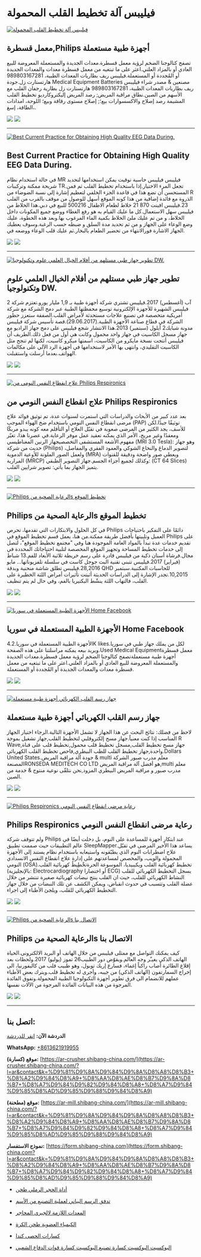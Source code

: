 # فيليبس آلة تخطيط القلب المحمولة

<a href="https://swt.shibang-china.com/?l=ar&img&k=%D9%81%D9%8A%D9%84%D9%8A%D8%A8%D8%B3+%D8%A2%D9%84%D8%A9+%D8%AA%D8%AE%D8%B7%D9%8A%D8%B7+%D8%A7%D9%84%D9%82%D9%84%D8%A8+%D8%A7%D9%84%D9%85%D8%AD%D9%85%D9%88%D9%84%D8%A9" target="_blank">![فيليبس آلة تخطيط القلب المحمولة](http://static.shibang-china.com/all-800x300/286.jpg)</a>

## معمل قسطرة,Philips أجهزة طبية مستعملة
تصفح كتالوجنا الضخم لرؤية معمل قسطرة.معدات الجديدة والمستعملة المعروضة للبيع العادي أو بالمزاد العلني.اعثر على ما تبتغيه من معمل قسطرة معدات والمعدات الجديدة أو المُجددة أو المستعملة.فيليبس ريف بطاريات المعدات الطبية، 989803167281 هارتستارت زل.جودة Medical Equipment Batteries مصنعين &amp; مصدر شراء فيليبس ريف بطاريات المعدات الطبية، 989803167281 هارتستارت زل بطارية رجفان القلب مع الأسهم من الصين.نطاق مراقبة المريض; رصد المريض إليكتروكارديو تخطيط القلب المشيمة رصد إصلاح والاكسسوارات بيع؛; إصلاح مستوى رقاقة وبيع؛ اللوحة، امدادات الطاقة، إسغ،.


<a href="https://whatsapp.shibangsoft.com/WhatsApp.php" target="_blank" title="WhatsApp">![](http://static.shibang-china.com/icon/whatsapp.png)</a> <a href="https://swt.shibang-china.com/?l=ar&icon&k=%D9%81%D9%8A%D9%84%D9%8A%D8%A8%D8%B3+%D8%A2%D9%84%D8%A9+%D8%AA%D8%AE%D8%B7%D9%8A%D8%B7+%D8%A7%D9%84%D9%82%D9%84%D8%A8+%D8%A7%D9%84%D9%85%D8%AD%D9%85%D9%88%D9%84%D8%A9" target="_blank">![](http://static.shibang-china.com/icon/chat-ar.png)</a>

---

<a href="https://swt.shibang-china.com/?l=ar&img&k=%D9%81%D9%8A%D9%84%D9%8A%D8%A8%D8%B3+%D8%A2%D9%84%D8%A9+%D8%AA%D8%AE%D8%B7%D9%8A%D8%B7+%D8%A7%D9%84%D9%82%D9%84%D8%A8+%D8%A7%D9%84%D9%85%D8%AD%D9%85%D9%88%D9%84%D8%A9" target="_blank">![Best Current Practice for Obtaining High Quality EEG Data During.](http://static.shibang-china.com/all-800x300/1213.jpg)</a>

## Best Current Practice for Obtaining High Quality EEG Data During.
في حالة استخدام نظام MR فيليبس فيليبس حاسبة توقيت يمكن استخدامها لتحديد شريحة ممكنة وتركيبات TR.تجعل المرء الاختيار.إذا باستخدام تخطيط القلب ثم فمن المستحسن أن تضع هذا في قاعدة الجزء الخلفي لتعظيم إشارة إلى نسبة الضوضاء من R الذروة مع فائدة إضافية من هذا كونه الموقع أسهل للوصول من موقف بالقرب من القلب 23.فيليبس افينت 870 21 خلاط لطعام الاطفال 500216 للبيع في دبي.هذا الخلاط من فيليبس سهل الاستعمال.كل ما عليك القيام به هو رفع الغطاء ووضع جميع المكونات داخل الخلاط، و من تم عليك ملئ الخلاط بكمية الماء المرغوب بها.وبعد هذه الخطوة، عليك وضع الوعاء على الجهاز و من ثم تحديد مدة السلق و ضبطه حسب الرغبة.وسوف يعطيك الجهاز الاشارة فورالانتهاء من تحضير الطعام بالبخار.ثم عليك قلب الوعاء ووضعه في.


<a href="https://whatsapp.shibangsoft.com/WhatsApp.php" target="_blank" title="WhatsApp">![](http://static.shibang-china.com/icon/whatsapp.png)</a> <a href="https://swt.shibang-china.com/?l=ar&icon&k=%D9%81%D9%8A%D9%84%D9%8A%D8%A8%D8%B3+%D8%A2%D9%84%D8%A9+%D8%AA%D8%AE%D8%B7%D9%8A%D8%B7+%D8%A7%D9%84%D9%82%D9%84%D8%A8+%D8%A7%D9%84%D9%85%D8%AD%D9%85%D9%88%D9%84%D8%A9" target="_blank">![](http://static.shibang-china.com/icon/chat-ar.png)</a>

---

<a href="https://swt.shibang-china.com/?l=ar&img&k=%D9%81%D9%8A%D9%84%D9%8A%D8%A8%D8%B3+%D8%A2%D9%84%D8%A9+%D8%AA%D8%AE%D8%B7%D9%8A%D8%B7+%D8%A7%D9%84%D9%82%D9%84%D8%A8+%D8%A7%D9%84%D9%85%D8%AD%D9%85%D9%88%D9%84%D8%A9" target="_blank">![تطوير جهاز طبي مستلهم من أفلام الخيال العلمي علوم وتكنولوجيا DW.](http://static.shibang-china.com/all-800x300/1306.jpg)</a>

## تطوير جهاز طبي مستلهم من أفلام الخيال العلمي علوم وتكنولوجيا DW.
2 آب (أغسطس) 2017.فيليبس تشتري شركة أجهزة طبية بـ 1,9 مليار يورو.تعتزم شركة فيليبس الشهيرة للأجهزة الإلكترونية توسيع محفظتها الطبية عبر دمج الشركة مع شركة أمريكية متخصصة في تصنيع علاجات مستحدثة لأمراض القلب.الصفقة ستعزز حظور الشركة في قطاع صناعة الأجهزة الطبية.(29.06.2017).قصة تأسيس شركة فيليبس مدونة شبايك2 أيلول (سبتمبر) 2013.هذا الانتشار شجع فيليبس على دمج جهاز الراديو مع جهاز مسجل الكاسيت في جهاز واحد محمول وكانت هي أول من فعل ذلك.الطريف أن فيليبس أنتجت نسخة مايكرو من الكاسيت، اسمتها ميكرو كاسيت، لكنها لم تنجح مثل الكاسيت التقليدي، وانتهى بها الأمر لاستخدامها في أجهزة الرد الآلي على مكالمات الهواتف.بعدما أرسلت واستقبلت.


<a href="https://whatsapp.shibangsoft.com/WhatsApp.php" target="_blank" title="WhatsApp">![](http://static.shibang-china.com/icon/whatsapp.png)</a> <a href="https://swt.shibang-china.com/?l=ar&icon&k=%D9%81%D9%8A%D9%84%D9%8A%D8%A8%D8%B3+%D8%A2%D9%84%D8%A9+%D8%AA%D8%AE%D8%B7%D9%8A%D8%B7+%D8%A7%D9%84%D9%82%D9%84%D8%A8+%D8%A7%D9%84%D9%85%D8%AD%D9%85%D9%88%D9%84%D8%A9" target="_blank">![](http://static.shibang-china.com/icon/chat-ar.png)</a>

---

<a href="https://swt.shibang-china.com/?l=ar&img&k=%D9%81%D9%8A%D9%84%D9%8A%D8%A8%D8%B3+%D8%A2%D9%84%D8%A9+%D8%AA%D8%AE%D8%B7%D9%8A%D8%B7+%D8%A7%D9%84%D9%82%D9%84%D8%A8+%D8%A7%D9%84%D9%85%D8%AD%D9%85%D9%88%D9%84%D8%A9" target="_blank">![علاج انقطاع النفس النومي من Philips Respironics](http://static.shibang-china.com/all-800x300/1343.jpg)</a>

## علاج انقطاع النفس النومي من Philips Respironics
بعد عدد كبير من الأبحاث والدراسات التي استمرت لسنوات عدة، تم توثيق فوائد علاج مرضى انقطاع النفس النومي باستخدام ضخ الهواء الموجب (PAP) توثيقًا جيدًا.لكن للأسف، يجد الكثير من المرضى صعوبة في تقبّل العلاج أو التأقلم معه كونه يبدو مربكًا ومعقدًا وغير مريح، الأمر الذي يمكنه تعقيد عمل موفر الرعاية.في عصرنا هذا، تغيّر مفهوم.الأشعة المستشفى التخصصيجهاز الرنين المغناطيسي (MRI 3.0 Tesla): وهو جهاز حديث من شركة (Philips) لتصوير الدماغ والنخاع الشوكي والعمود الفقري والمفاصل، ولعمل الصور الملونة للأوعية الدموية (MRA) ويعطي صور واضحة ودقيقة للقنوات المرارية (MRCP) وكذلك لجميع أجزاء الجسم.جهاز التصوير الطبقي: (CT 64 Slices) يتميز الجهاز بما يأتي: تصوير شرايين القلب.


<a href="https://whatsapp.shibangsoft.com/WhatsApp.php" target="_blank" title="WhatsApp">![](http://static.shibang-china.com/icon/whatsapp.png)</a> <a href="https://swt.shibang-china.com/?l=ar&icon&k=%D9%81%D9%8A%D9%84%D9%8A%D8%A8%D8%B3+%D8%A2%D9%84%D8%A9+%D8%AA%D8%AE%D8%B7%D9%8A%D8%B7+%D8%A7%D9%84%D9%82%D9%84%D8%A8+%D8%A7%D9%84%D9%85%D8%AD%D9%85%D9%88%D9%84%D8%A9" target="_blank">![](http://static.shibang-china.com/icon/chat-ar.png)</a>

---

<a href="https://swt.shibang-china.com/?l=ar&img&k=%D9%81%D9%8A%D9%84%D9%8A%D8%A8%D8%B3+%D8%A2%D9%84%D8%A9+%D8%AA%D8%AE%D8%B7%D9%8A%D8%B7+%D8%A7%D9%84%D9%82%D9%84%D8%A8+%D8%A7%D9%84%D9%85%D8%AD%D9%85%D9%88%D9%84%D8%A9" target="_blank">![Philips الرعاية الصحية منs تخطيط الموقع](http://static.shibang-china.com/all-800x300/620.jpg)</a>

## Philips الرعاية الصحية منs تخطيط الموقع
في كل الحلول والابتكارات التي تقدمها، تحرص Philips دائمًا على التفكير باحتياجات العميل وتلبيتها بأفضل طريقة ممكنة.من هنا، يعمل قسم تخطيط الموقع في Philips على تقديم خدمات عدة تبدأ بالمواد العامة الموجودة هنا وفي &quot;مجتمع تخطيط الموقع&quot;، لتصل إلى خدمات تخطيط المساحة وتجهيز الموقع المخصصة لتلبية احتياجاتك المحددة في مجال.فرشاة أسنان ذكية من فيليبس قادرة على رسم خريطة ثلاثية الأبعاد للفم.13 شباط (فبراير) 2017.فيليبس تتبنى تقنية البث جوجل كاست في سلسلة تلفزيوناتها… مايو 28,2016.فيليبس تطلق شاشة منحنية وبدقة QHD للحاسبات المكتبية.سبتمبر 10,2015.تجدر الإشارة إلى الدراسات الحديثة أثبتت تأثيرات أمراض اللثة الخطيرة على القلب، فالتهاب اللثة ينشّط البكتيريا بالفم، وفي حال لم يتم تنظيف.


<a href="https://whatsapp.shibangsoft.com/WhatsApp.php" target="_blank" title="WhatsApp">![](http://static.shibang-china.com/icon/whatsapp.png)</a> <a href="https://swt.shibang-china.com/?l=ar&icon&k=%D9%81%D9%8A%D9%84%D9%8A%D8%A8%D8%B3+%D8%A2%D9%84%D8%A9+%D8%AA%D8%AE%D8%B7%D9%8A%D8%B7+%D8%A7%D9%84%D9%82%D9%84%D8%A8+%D8%A7%D9%84%D9%85%D8%AD%D9%85%D9%88%D9%84%D8%A9" target="_blank">![](http://static.shibang-china.com/icon/chat-ar.png)</a>

---

<a href="https://swt.shibang-china.com/?l=ar&img&k=%D9%81%D9%8A%D9%84%D9%8A%D8%A8%D8%B3+%D8%A2%D9%84%D8%A9+%D8%AA%D8%AE%D8%B7%D9%8A%D8%B7+%D8%A7%D9%84%D9%82%D9%84%D8%A8+%D8%A7%D9%84%D9%85%D8%AD%D9%85%D9%88%D9%84%D8%A9" target="_blank">![الأجهزة الطبية المستعملة في سوريا Home Facebook](http://static.shibang-china.com/all-800x300/964.jpg)</a>

## الأجهزة الطبية المستعملة في سوريا Home Facebook
الأجهزة الطبية المستعملة في سوريا.4.2K likes.لكل من يملك جهاز طبي في سوريا ويريد بيعه يمكنه مراسلتنا على هذه الصفحة.Used Medical Equipment‎معمل قسطرة أجهزة طبية مستعملةتصفح كتالوجنا الضخم لرؤية معمل قسطرة.معدات الجديدة والمستعملة المعروضة للبيع العادي أو بالمزاد العلني.اعثر على ما تبتغيه من معمل قسطرة معدات والمعدات الجديدة أو المُجددة أو المستعملة.


<a href="https://whatsapp.shibangsoft.com/WhatsApp.php" target="_blank" title="WhatsApp">![](http://static.shibang-china.com/icon/whatsapp.png)</a> <a href="https://swt.shibang-china.com/?l=ar&icon&k=%D9%81%D9%8A%D9%84%D9%8A%D8%A8%D8%B3+%D8%A2%D9%84%D8%A9+%D8%AA%D8%AE%D8%B7%D9%8A%D8%B7+%D8%A7%D9%84%D9%82%D9%84%D8%A8+%D8%A7%D9%84%D9%85%D8%AD%D9%85%D9%88%D9%84%D8%A9" target="_blank">![](http://static.shibang-china.com/icon/chat-ar.png)</a>

---

<a href="https://swt.shibang-china.com/?l=ar&img&k=%D9%81%D9%8A%D9%84%D9%8A%D8%A8%D8%B3+%D8%A2%D9%84%D8%A9+%D8%AA%D8%AE%D8%B7%D9%8A%D8%B7+%D8%A7%D9%84%D9%82%D9%84%D8%A8+%D8%A7%D9%84%D9%85%D8%AD%D9%85%D9%88%D9%84%D8%A9" target="_blank">![جهاز رسم القلب الكهربائي أجهزة طبية مستعملة](http://static.shibang-china.com/all-800x300/422.jpg)</a>

## جهاز رسم القلب الكهربائي أجهزة طبية مستعملة
لاحظ من فضلك: نتائج البحث عن هذا الجهاز لا تشمل الأجهزة التالية.الرجاء اختيار الجهاز المناسب إذا كنت معنياً.جهاز مسح إلكتروقلبي لتخطيط القلب,جهاز تشغيل بموجة R Wave,جهاز مسح تخطيط القلب,مسجل تخطيط قلب محمول,تخطيط قلب على قناة واحدة,جهاز تخطيط القلب للطب البيطري,فاحص تخطيط القلب الكهربائي.Dollars United States.جودة آلة مراقبة المريض &amp; multi معلم مدرب صبور الشركة المصنعةRONSEDA MEDITECH CO LTD هو أفضل آلة مراقبة المريض,multi معلم مدرب صبور و مراقبة المريض البيطري المزود,نحن نتلقّى نوعية منتوج &amp; خدمة من الصين.


<a href="https://whatsapp.shibangsoft.com/WhatsApp.php" target="_blank" title="WhatsApp">![](http://static.shibang-china.com/icon/whatsapp.png)</a> <a href="https://swt.shibang-china.com/?l=ar&icon&k=%D9%81%D9%8A%D9%84%D9%8A%D8%A8%D8%B3+%D8%A2%D9%84%D8%A9+%D8%AA%D8%AE%D8%B7%D9%8A%D8%B7+%D8%A7%D9%84%D9%82%D9%84%D8%A8+%D8%A7%D9%84%D9%85%D8%AD%D9%85%D9%88%D9%84%D8%A9" target="_blank">![](http://static.shibang-china.com/icon/chat-ar.png)</a>

---

<a href="https://swt.shibang-china.com/?l=ar&img&k=%D9%81%D9%8A%D9%84%D9%8A%D8%A8%D8%B3+%D8%A2%D9%84%D8%A9+%D8%AA%D8%AE%D8%B7%D9%8A%D8%B7+%D8%A7%D9%84%D9%82%D9%84%D8%A8+%D8%A7%D9%84%D9%85%D8%AD%D9%85%D9%88%D9%84%D8%A9" target="_blank">![Philips Respironics رعاية مرضى انقطاع النفس النومي](http://static.shibang-china.com/all-800x300/767.jpg)</a>

## Philips Respironics رعاية مرضى انقطاع النفس النومي
ولم تتوقف شركة Philips عند ابتكار أجهزة للمساعدة على النوم، بل دخلت أيضًا في عالم التطبيقات حيث صممت تطبيق SleepMapper.يساعد هذا الأخير المرضى في تقبّل علاج اضطرابات النوم الذي يطبّقونه واستيعابه باستخدام نظام يستند إلى الأجهزة المحمولة والويب، والمخصص لمساعدتهم على إدارة علاج انقطاع النفس الانسدادي النومي (OSA).تخطيط كهربائية القلب ويكيبيديا، الموسوعة الحرةتخْطِيطُ كهربائية القلب (بالإنجليزية: Electrocardiography أو اختصارا ECG) يسجل التخطيط الكهربائي للقلب النشاط الكهربائي للقلب، حيث ان القلب ينتج نبضات كهربائية صغيرة تنتشر من خلال عضلة القلب وتتسبب في حدوث انقباض، ويمكن الكشف عن تلك النبضات من خلال جهاز التخطيط الكهربائي للقلب، ويلجئ الأطباء إلى اجراء.


<a href="https://whatsapp.shibangsoft.com/WhatsApp.php" target="_blank" title="WhatsApp">![](http://static.shibang-china.com/icon/whatsapp.png)</a> <a href="https://swt.shibang-china.com/?l=ar&icon&k=%D9%81%D9%8A%D9%84%D9%8A%D8%A8%D8%B3+%D8%A2%D9%84%D8%A9+%D8%AA%D8%AE%D8%B7%D9%8A%D8%B7+%D8%A7%D9%84%D9%82%D9%84%D8%A8+%D8%A7%D9%84%D9%85%D8%AD%D9%85%D9%88%D9%84%D8%A9" target="_blank">![](http://static.shibang-china.com/icon/chat-ar.png)</a>

---

<a href="https://swt.shibang-china.com/?l=ar&img&k=%D9%81%D9%8A%D9%84%D9%8A%D8%A8%D8%B3+%D8%A2%D9%84%D8%A9+%D8%AA%D8%AE%D8%B7%D9%8A%D8%B7+%D8%A7%D9%84%D9%82%D9%84%D8%A8+%D8%A7%D9%84%D9%85%D8%AD%D9%85%D9%88%D9%84%D8%A9" target="_blank">![Philips الرعاية الصحية منs الاتصال بنا](http://static.shibang-china.com/all-800x300/1269.jpg)</a>

## Philips الرعاية الصحية منs الاتصال بنا
كيف يمكنك التواصل مع ممثلى فيليبس من خلال الهاتف أو البريد الالكترونى.الحياة الهاتف الذكي يغيـّر وجه العالم.ويقوّض دور الطبيب26 تموز (يوليو) 2017.ولحظات بعد إقلاع الطائرة أصاب راكباً إغماء، فسارع إريك توبول، وهو طبيب قلب من كاليفورنيا، الى إخراج السمارتفون (الهاتف الذكي) من جيبه، وأجرى له تخطيط قلب.ويترك بعض الأطباء عملهم للانضمام الى فرق تطوير أجهزة التكنولوجيا الطبية المحمولة.وتفوق الفائدة المرجوة من هذه البيانات الفائدة المرجوة من الآلات نفسها.


<a href="https://whatsapp.shibangsoft.com/WhatsApp.php" target="_blank" title="WhatsApp">![](http://static.shibang-china.com/icon/whatsapp.png)</a> <a href="https://swt.shibang-china.com/?l=ar&icon&k=%D9%81%D9%8A%D9%84%D9%8A%D8%A8%D8%B3+%D8%A2%D9%84%D8%A9+%D8%AA%D8%AE%D8%B7%D9%8A%D8%B7+%D8%A7%D9%84%D9%82%D9%84%D8%A8+%D8%A7%D9%84%D9%85%D8%AD%D9%85%D9%88%D9%84%D8%A9" target="_blank">![](http://static.shibang-china.com/icon/chat-ar.png)</a>

---
## اتصل بنا:

**الدردشة الآن:** [انقر للدردشة](https://swt.shibang-china.com?l=ar&contact&k=%D9%81%D9%8A%D9%84%D9%8A%D8%A8%D8%B3+%D8%A2%D9%84%D8%A9+%D8%AA%D8%AE%D8%B7%D9%8A%D8%B7+%D8%A7%D9%84%D9%82%D9%84%D8%A8+%D8%A7%D9%84%D9%85%D8%AD%D9%85%D9%88%D9%84%D8%A9)

**WhatsApp:**  [+8613621919955](https://whatsapp.shibangsoft.com/WhatsApp.php)

**موقع (كسارة):** [https://ar-crusher.shibang-china.com/](https://ar-crusher.shibang-china.com/?l=ar&contact&k=%D9%81%D9%8A%D9%84%D9%8A%D8%A8%D8%B3+%D8%A2%D9%84%D8%A9+%D8%AA%D8%AE%D8%B7%D9%8A%D8%B7+%D8%A7%D9%84%D9%82%D9%84%D8%A8+%D8%A7%D9%84%D9%85%D8%AD%D9%85%D9%88%D9%84%D8%A9)

**موقع (مطحنة):** [https://ar-mill.shibang-china.com/](https://ar-mill.shibang-china.com/?l=ar&contact&k=%D9%81%D9%8A%D9%84%D9%8A%D8%A8%D8%B3+%D8%A2%D9%84%D8%A9+%D8%AA%D8%AE%D8%B7%D9%8A%D8%B7+%D8%A7%D9%84%D9%82%D9%84%D8%A8+%D8%A7%D9%84%D9%85%D8%AD%D9%85%D9%88%D9%84%D8%A9)

**نموذج الاستفسار:** [https://form.shibang-china.com](https://form.shibang-china.com?l=ar&contact&k=%D9%81%D9%8A%D9%84%D9%8A%D8%A8%D8%B3+%D8%A2%D9%84%D8%A9+%D8%AA%D8%AE%D8%B7%D9%8A%D8%B7+%D8%A7%D9%84%D9%82%D9%84%D8%A8+%D8%A7%D9%84%D9%85%D8%AD%D9%85%D9%88%D9%84%D8%A9)

* [أداة الحجر الرملي طحن](../26/%D8%A3%D8%AF%D8%A7%D8%A9%20%D8%A7%D9%84%D8%AD%D8%AC%D8%B1%20%D8%A7%D9%84%D8%B1%D9%85%D9%84%D9%8A%20%D8%B7%D8%AD%D9%86.md)

* [تدفق الرسم البياني لعملية التصنيع من الأسم](../26/%D8%AA%D8%AF%D9%81%D9%82%20%D8%A7%D9%84%D8%B1%D8%B3%D9%85%20%D8%A7%D9%84%D8%A8%D9%8A%D8%A7%D9%86%D9%8A%20%D9%84%D8%B9%D9%85%D9%84%D9%8A%D8%A9%20%D8%A7%D9%84%D8%AA%D8%B5%D9%86%D9%8A%D8%B9%20%D9%85%D9%86%20%D8%A7%D9%84%D8%A3%D8%B3%D9%85.md)

* [المعدات اللازمة لالجيري المحاجر](../30/%D8%A7%D9%84%D9%85%D8%B9%D8%AF%D8%A7%D8%AA%20%D8%A7%D9%84%D9%84%D8%A7%D8%B2%D9%85%D8%A9%20%D9%84%D8%A7%D9%84%D8%AC%D9%8A%D8%B1%D9%8A%20%D8%A7%D9%84%D9%85%D8%AD%D8%A7%D8%AC%D8%B1.md)

* [الكيمياء العضوية طحن الكرة](../30/%D8%A7%D9%84%D9%83%D9%8A%D9%85%D9%8A%D8%A7%D8%A1%20%D8%A7%D9%84%D8%B9%D8%B6%D9%88%D9%8A%D8%A9%20%D8%B7%D8%AD%D9%86%20%D8%A7%D9%84%D9%83%D8%B1%D8%A9.md)

* [كسارات الحصى كندا](../29/%D9%83%D8%B3%D8%A7%D8%B1%D8%A7%D8%AA%20%D8%A7%D9%84%D8%AD%D8%B5%D9%89%20%D9%83%D9%86%D8%AF%D8%A7.md)

* [البوكسيت البوكسيت كسارة تصنيع البوكسيت كسارة قوات الدفاع الشعبي](../28/%D8%A7%D9%84%D8%A8%D9%88%D9%83%D8%B3%D9%8A%D8%AA%20%D8%A7%D9%84%D8%A8%D9%88%D9%83%D8%B3%D9%8A%D8%AA%20%D9%83%D8%B3%D8%A7%D8%B1%D8%A9%20%D8%AA%D8%B5%D9%86%D9%8A%D8%B9%20%D8%A7%D9%84%D8%A8%D9%88%D9%83%D8%B3%D9%8A%D8%AA%20%D9%83%D8%B3%D8%A7%D8%B1%D8%A9%20%D9%82%D9%88%D8%A7%D8%AA%20%D8%A7%D9%84%D8%AF%D9%81%D8%A7%D8%B9%20%D8%A7%D9%84%D8%B4%D8%B9%D8%A8%D9%8A.md)